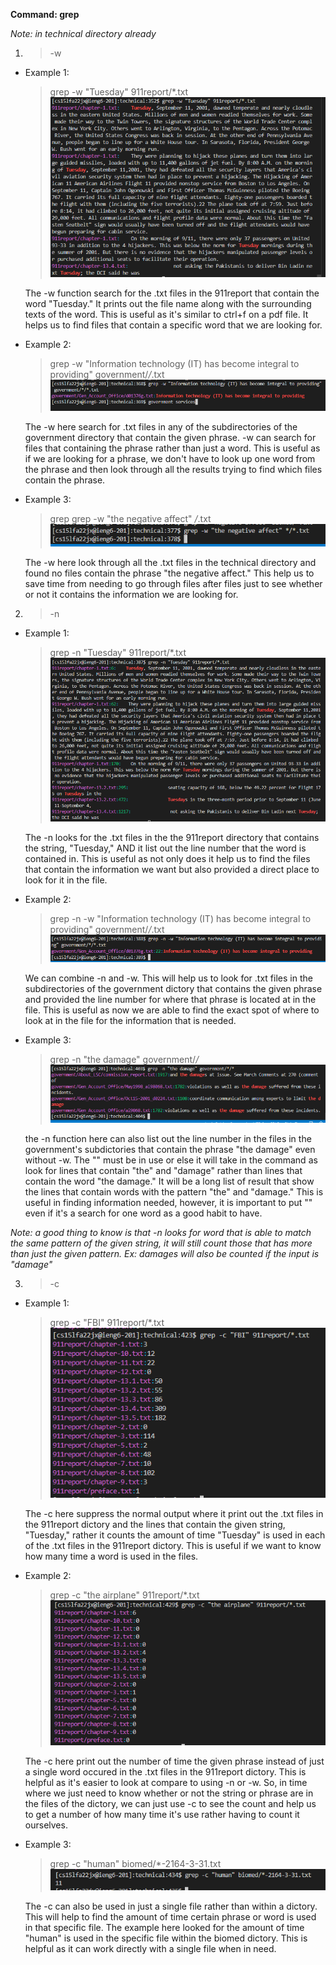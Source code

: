 **Command: grep**

*Note: in technical directory already*

1. >-w

    
- Example 1: 

    >grep -w "Tuesday" 911report/*.txt 
    ![ex1.1](ex1.1.PNG)

    The -w function search for the .txt files in the 911report that contain the word "Tuesday." It prints out the file name along with the surrounding texts of the word. This is useful as it's similar to ctrl+f on a pdf file. It helps us to find files that contain a specific word that we are looking for. 
    

- Example 2: 

    > grep -w "Information technology (IT) has become integral to providing" government/*/*.txt
    ![ex1.2](ex1.2.PNG)
    
    The -w here search for .txt files in any of the subdirectories of the government directory that contain the given phrase. -w can search for files that containing the phrase rather than just a word. This is useful as if we are looking for a phrase, we don't have to look up one word from the phrase and then look through all the results trying to find which files contain the phrase. 

- Example 3: 

    > grep grep -w "the negative affect" */*.txt
    ![ex1.3](ex1.3.PNG)

    The -w here look through all the .txt files in the technical directory and found no files contain the phrase "the negative affect." This help us to save time from needing to go through files after files just to see whether or not it contains the information we are looking for.

2. > -n

- Example 1: 

    >grep -n "Tuesday" 911report/*.txt
    ![ex2.1](ex2.1.PNG)

    The -n looks for the .txt files in the the 911report directory that contains the string, "Tuesday," AND it list out the line number that the word is contained in. This is useful as not only does it help us to find the files that contain the information we want but also provided a direct place to look for it in the file. 

- Example 2: 

    >grep -n -w "Information technology (IT) has become integral to providing" government/*/*.txt
    ![ex2.2](ex2.2.PNG)

    We can combine -n and -w. This will help us to look for .txt files in the subdirectories of the government dictory that contains the given phrase and provided the line number for where that phrase is located at in the file. This is useful as now we are able to find the exact spot of where to look at in the file for the information that is needed. 

- Example 3:

    >grep -n "the damage" government/*/*
    ![ex2.3](ex2.3.PNG)

    the -n function here can also list out the line number in the files in the government's subdictories that contain the phrase "the damage" even without -w. The "" must be in use or else it will take in the command as look for lines that contain "the" and "damage" rather than lines that contain the word "the damage." It will be a long list of result that show the lines that contain words with the pattern "the" and "damage." This is useful in finding information needed, however, it is important to put "" even if it's a search for one word as a good habit to have. 

*Note: a good thing to know is that -n looks for word that is able to match the same pattern of the given string, it will still count those that has more than just the given pattern. Ex: damages will also be counted if the input is "damage"*

3. >-c

- Example 1: 

    >grep -c "FBI" 911report/*.txt
    ![ex3.1](ex3.1a.PNG)

    The -c here suppress the normal output where it print out the .txt files in the 911report dictory and the lines that contain the given string, "Tuesday," rather it counts the amount of time "Tuesday" is used in each of the .txt files in the 911report dictory. This is useful if we want to know how many time a word is used in the files. 

- Example 2: 

    >grep -c "the airplane" 911report/*.txt
    ![ex3.2](ex3.2.PNG)

    The -c here print out the number of time the given phrase instead of just a single word occured in the .txt files in the 911report dictory. This is helpful as it's easier to look at compare to using -n or -w. So, in time where we just need to know whether or not the string or phrase are in the files of the dictory, we can just use -c to see the count and help us to get a number of how many time it's use rather having to count it ourselves. 

- Example 3: 

    > grep -c "human" biomed/*-2164-3-31.txt
    ![ex3.3](ex3.3.PNG)

    The -c can also be used in just a single file rather than within a dictory. This will help to find the amount of time certain phrase or word is used in that specific file. The example here looked for the amount of time "human" is used in the specific file within the biomed dictory. This is helpful as it can work directly with a single file when in need. 




